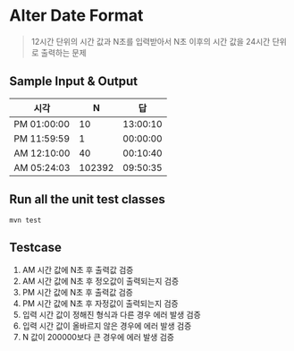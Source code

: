 # Alter Date Format
> 12시간 단위의 시간 값과 N초를 입력받아서 N초 이후의 시간 값을 24시간 단위로 출력하는 문제 

## Sample Input & Output
| 시각 | N | 답 |
|---|---|---|
| PM 01:00:00 | 10 | 13:00:10 |
| PM 11:59:59 | 1 | 00:00:00 |
| AM 12:10:00 | 40 | 00:10:40 |
| AM 05:24:03 | 102392 | 09:50:35 |

## Run all the unit test classes
```
mvn test
```

## Testcase
1. AM 시간 값에 N초 후 출력값 검증
2. AM 시간 값에 N초 후 정오값이 출력되는지 검증
3. PM 시간 값에 N초 후 출력값 검증
4. PM 시간 값에 N초 후 자정값이 출력되는지 검증
5. 입력 시간 값이 정해진 형식과 다른 경우 에러 발생 검증
6. 입력 시간 값이 올바르지 않은 경우에 에러 발생 검증
7. N 값이 200000보다 큰 경우에 에러 발생 검증